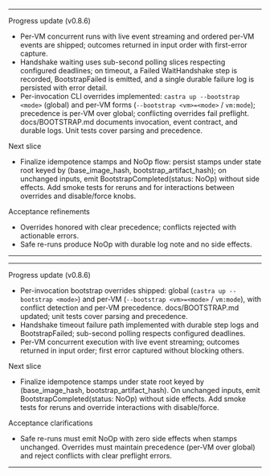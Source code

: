 

---
Progress update (v0.8.6)
- Per-VM concurrent runs with live event streaming and ordered per-VM events are shipped; outcomes returned in input order with first-error capture.
- Handshake waiting uses sub-second polling slices respecting configured deadlines; on timeout, a Failed WaitHandshake step is recorded, BootstrapFailed is emitted, and a single durable failure log is persisted with error detail.
- Per-invocation CLI overrides implemented: `castra up --bootstrap <mode>` (global) and per-VM forms (`--bootstrap <vm>=<mode>` / `vm:mode`); precedence is per-VM over global; conflicting overrides fail preflight. docs/BOOTSTRAP.md documents invocation, event contract, and durable logs. Unit tests cover parsing and precedence.

Next slice
- Finalize idempotence stamps and NoOp flow: persist stamps under state root keyed by (base_image_hash, bootstrap_artifact_hash); on unchanged inputs, emit BootstrapCompleted(status: NoOp) without side effects. Add smoke tests for reruns and for interactions between overrides and disable/force knobs.

Acceptance refinements
- Overrides honored with clear precedence; conflicts rejected with actionable errors.
- Safe re-runs produce NoOp with durable log note and no side effects.
---

---



Progress update (v0.8.6)
- Per-invocation bootstrap overrides shipped: global (`castra up --bootstrap <mode>`) and per-VM (`--bootstrap <vm>=<mode>` / `vm:mode`), with conflict detection and per-VM precedence. docs/BOOTSTRAP.md updated; unit tests cover parsing and precedence.
- Handshake timeout failure path implemented with durable step logs and BootstrapFailed; sub-second polling respects configured deadlines.
- Per-VM concurrent execution with live event streaming; outcomes returned in input order; first error captured without blocking others.

Next slice
- Finalize idempotence stamps under state root keyed by (base_image_hash, bootstrap_artifact_hash). On unchanged inputs, emit BootstrapCompleted(status: NoOp) without side effects. Add smoke tests for reruns and override interactions with disable/force.

Acceptance clarifications
- Safe re-runs must emit NoOp with zero side effects when stamps unchanged. Overrides must maintain precedence (per-VM over global) and reject conflicts with clear preflight errors.


---

